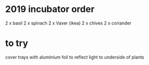 # 2019 incubator order
2 x basil
2 x spinach
2 x Vaxer (ikea)
2 x chives
2 x coriander

# to try
cover trays with aluminium foil to reflect light to underside of plants